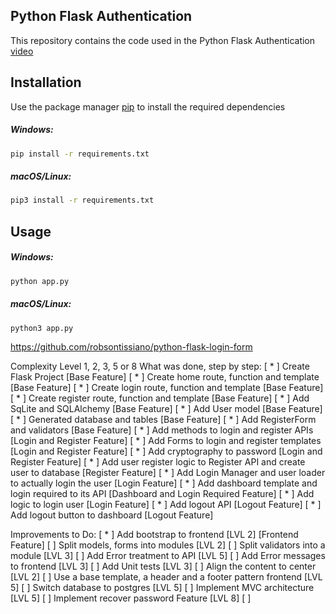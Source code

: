 ## Python Flask Authentication

This repository contains the code used in the Python Flask Authentication [video](https://www.youtube.com/watch?v=71EU8gnZqZQ)

## Installation

Use the package manager [pip](https://pip.pypa.io/en/stable/) to install the required dependencies

##### Windows:
```zsh
pip install -r requirements.txt
```

##### macOS/Linux:
```zsh
pip3 install -r requirements.txt
```

## Usage

##### Windows:
```zsh
python app.py
```
##### macOS/Linux:
```zsh
python3 app.py
```

https://github.com/robsontissiano/python-flask-login-form

Complexity Level 1, 2, 3, 5 or 8
What was done, step by step:
[ * ] Create Flask Project                                      [Base Feature]
[ * ] Create home route, function and template                  [Base Feature]
[ * ] Create login route, function and template                 [Base Feature]
[ * ] Create register route, function and template              [Base Feature]
[ * ] Add SqLite and SQLAlchemy                                 [Base Feature]
[ * ] Add User model                                            [Base Feature]
[ * ] Generated database and tables                             [Base Feature]
[ * ] Add RegisterForm and validators                           [Base Feature]
[ * ] Add methods to login and register APIs                    [Login and Register Feature]
[ * ] Add Forms to login and register templates                 [Login and Register Feature]
[ * ] Add cryptography to password                              [Login and Register Feature]
[ * ] Add user register logic to Register API and create user to database  [Register Feature]
[ * ] Add Login Manager and user loader to actually login the user [Login Feature]
[ * ] Add dashboard template and login required to its API [Dashboard and Login Required Feature]
[ * ] Add logic to login user                                    [Login Feature]
[ * ] Add logout API                                             [Logout Feature]
[ * ] Add logout button to dashboard                             [Logout Feature]

Improvements to Do:
[ * ] Add bootstrap to frontend                                         [LVL 2] [Frontend Feature]
[   ] Split models, forms into modules                                  [LVL 2]
[   ] Split validators into a module                                    [LVL 3]
[   ] Add Error treatment to API                                        [LVL 5]
[   ] Add Error messages to frontend                                    [LVL 3]
[   ] Add Unit tests                                                    [LVL 3]
[   ] Align the content to center                                       [LVL 2]
[   ] Use a base template, a header and a footer pattern frontend       [LVL 5]
[   ] Switch database to postgres                                       [LVL 5]
[   ] Implement MVC architecture                                        [LVL 5]
[   ] Implement recover password Feature                                [LVL 8]
[   ]
